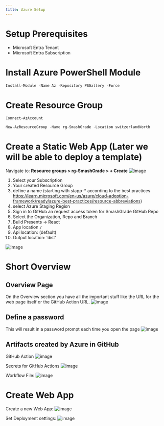 ```yaml
---
title: Azure Setup
---
```


# Setup Prerequisites
* Microsoft Entra Tenant
* Microsoft Entra Subscription

# Install Azure PowerShell Module
```PowerShell
Install-Module -Name Az -Repository PSGallery -Force
```

# Create Resource Group
```PowerShell
Connect-AzAccount
```

```Powershell
New-AzResourceGroup -Name rg-SmashGrade -Location switzerlandNorth
```

# Create a Static Web App (Later we will be able to deploy a template)
Navigate to: **Resource groups > rg-SmashGrade > + Create**
![image](https://github.com/SmashGrade/SmashGrade-App/assets/54718339/168a6c9b-85f2-4e01-86a1-f248b1867356)

1. Select your Subscription
2. Your created Resource Group
3. define a name (starting with stapp-* according to the best practices https://learn.microsoft.com/en-us/azure/cloud-adoption-framework/ready/azure-best-practices/resource-abbreviations)
4. select Azure Staging Region
5. Sign in to GitHub an request access token for SmashGrade GitHub Repo
6. Select the Organization, Repo and Branch
7. Build Presents -> React
8. App location `/`
9. Api location: (default)
10. Output location: 'dist'

![image](https://github.com/SmashGrade/SmashGrade-App/assets/54718339/92c19773-755d-464f-863b-8f9c2c18badd)

# Short Overview

## Overview Page
On the Overview section you have all the important stuff like the URL for the web page itself or the GitHub Action URL.
![image](https://github.com/SmashGrade/SmashGrade-App/assets/54718339/1f8ffc68-02d5-498e-bd61-8d15bcab86f7)

## Define a password
This will result in a password prompt each time you open the page
![image](https://github.com/SmashGrade/SmashGrade-App/assets/54718339/deca35f3-15ea-4858-8f54-77381259ba04)


## Artifacts created by Azure in GitHub

GitHub Action
![image](https://github.com/SmashGrade/SmashGrade-App/assets/54718339/fe0aa9c6-9abf-4bfa-ade0-aed4b7414c9b)

Secrets for GitHub Actions
![image](https://github.com/SmashGrade/SmashGrade-App/assets/54718339/0d6cd5ed-9795-46ae-8662-c636c575e784)

Workflow File:
![image](https://github.com/SmashGrade/SmashGrade-App/assets/54718339/17be9ed6-b374-4185-981d-81f113c90e94)


# Create Web App
Create a new Web App:
![image](https://github.com/SmashGrade/SmashGrade-App/assets/54718339/0722551d-eec5-4500-a743-7292ec10d576)

Set Deployment settings:
![image](https://github.com/SmashGrade/SmashGrade-App/assets/54718339/95a644bf-3660-4df2-bcb0-4f9d461b6415)





